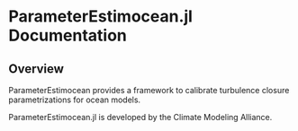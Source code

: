 # ParameterEstimocean.jl Documentation

## Overview

ParameterEstimocean provides a framework to calibrate turbulence closure parametrizations for ocean models.

ParameterEstimocean.jl is developed by the Climate Modeling Alliance.
